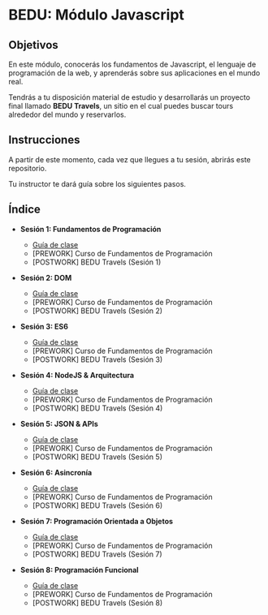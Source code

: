 # BEDU: Módulo Javascript

## Objetivos

En este módulo, conocerás los fundamentos de Javascript, el lenguaje de programación de la web, y aprenderás sobre sus aplicaciones en el mundo real.

Tendrás a tu disposición material de estudio y desarrollarás un proyecto final llamado **BEDU Travels**, un sitio en el cual puedes buscar tours alrededor del mundo y reservarlos.

## Instrucciones

A partir de este momento, cada vez que llegues a tu sesión, abrirás este repositorio.

Tu instructor te dará guía sobre los siguientes pasos.


## Índice

- **Sesión 1: Fundamentos de Programación**
  - [Guía de clase](https://github.com/mikenieva/bedutravels-js/wiki/Sesi%C3%B3n-1:-Fundamentos-de-Programaci%C3%B3n)
  - [PREWORK] Curso de Fundamentos de Programación
  - [POSTWORK] BEDU Travels (Sesión 1)

- **Sesión 2: DOM**
  - [Guía de clase](https://github.com/mikenieva/bedutravels-js/wiki/Sesi%C3%B3n-2:-DOM)
  - [PREWORK] Curso de Fundamentos de Programación
  - [POSTWORK] BEDU Travels (Sesión 2)
  
- **Sesión 3: ES6**
  - [Guía de clase](https://github.com/mikenieva/bedutravels-js/wiki/Sesi%C3%B3n-3:-ES6)
  - [PREWORK] Curso de Fundamentos de Programación
  - [POSTWORK] BEDU Travels (Sesión 3)

- **Sesión 4: NodeJS & Arquitectura**
  - [Guía de clase](https://github.com/mikenieva/bedutravels-js/wiki/Sesi%C3%B3n-4:-NodeJS-&-Arquitectura)
  - [PREWORK] Curso de Fundamentos de Programación
  - [POSTWORK] BEDU Travels (Sesión 4)

- **Sesión 5: JSON & APIs**
  - [Guía de clase](https://github.com/mikenieva/bedutravels-js/wiki/Sesi%C3%B3n-5:-JSON-&-APIs)
  - [PREWORK] Curso de Fundamentos de Programación
  - [POSTWORK] BEDU Travels (Sesión 5)

- **Sesión 6: Asincronía**
  - [Guía de clase](https://github.com/mikenieva/bedutravels-js/wiki/Sesi%C3%B3n-6:-Asincron%C3%ADa)
  - [PREWORK] Curso de Fundamentos de Programación
  - [POSTWORK] BEDU Travels (Sesión 6)

- **Sesión 7: Programación Orientada a Objetos**
  - [Guía de clase](https://github.com/mikenieva/bedutravels-js/wiki/Sesi%C3%B3n-7:-Programaci%C3%B3n-Orientada-a-Objetos)
  - [PREWORK] Curso de Fundamentos de Programación
  - [POSTWORK] BEDU Travels (Sesión 7)

- **Sesión 8: Programación Funcional**
  - [Guía de clase](https://github.com/mikenieva/bedutravels-js/wiki/Sesi%C3%B3n-8:-Programaci%C3%B3n-Funcional)
  - [PREWORK] Curso de Fundamentos de Programación
  - [POSTWORK] BEDU Travels (Sesión 8)